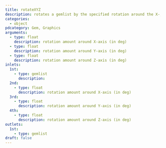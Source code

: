 ```yaml
---
title: rotateXYZ
description: rotates a gemlist by the specified rotation around the X-, Y-, and Z-axes
categories:
  - object
pdcategory: Gem, Graphics
arguments:
  - type: float
    description: rotation amount around X-axis (in deg)
  - type: float
    description: rotation amount around Y-axis (in deg)
  - type: float
    description: rotation amount around Z-axis (in deg)
inlets:
  1st:
    - type: gemlist
      description:
  2nd:
    - type: float
      description: rotation amount around X-axis (in deg)
  3rd:
    - type: float
      description: rotation amount around Y-axis (in deg)
  4th:
    - type: float
      description: rotation amount around Z-axis (in deg)
outlets:
  1st:
    - type: gemlist
draft: false
---
```

